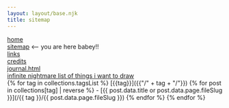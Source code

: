 ```yaml
---
layout: layout/base.njk
title: sitemap
---
```

<div class="pages-article">

[home](/)  
[sitemap](/sitemap/) \<-- you are here babey!!  
[links](/links/)  
[credits](/credits/)  
[journal.html](/journal_html/)  
[infinite nightmare list of things i want to draw](/infinite_nightmare/)  
{% for tag in collections.tagsList %}
  [{{tag}}]({{"/" + tag + "/"}})
  {% for post in collections[tag] | reverse %}
 \- [{{ post.data.title or post.data.page.fileSlug }}](/{{ tag }}/{{ post.data.page.fileSlug }})
  {% endfor %}
{% endfor %}
</div>